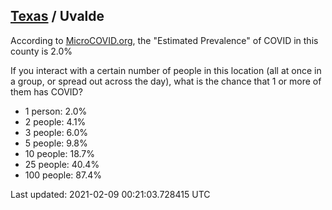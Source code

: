 
## [Texas](/united-states/texas) / Uvalde

According to [MicroCOVID.org](http://microcovid.org),
the "Estimated Prevalence" of COVID in this county is 2.0%

If you interact with a certain number of people in this location
(all at once in a group, or spread out across the day), what is the chance that
1 or more of them has COVID?

- 1 person: 2.0%
- 2 people: 4.1%
- 3 people: 6.0%
- 5 people: 9.8%
- 10 people: 18.7%
- 25 people: 40.4%
- 100 people: 87.4%

Last updated: 2021-02-09 00:21:03.728415 UTC
